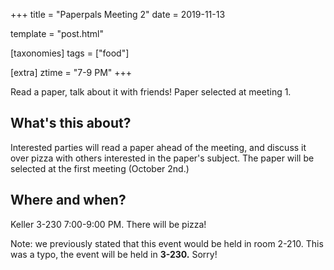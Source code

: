 +++
title = "Paperpals Meeting 2"
date = 2019-11-13

template = "post.html"

[taxonomies]
tags = ["food"]

[extra]
ztime = "7-9 PM"
+++

Read a paper, talk about it with friends! Paper selected at meeting 1.

<!-- more -->

## What's this about?

Interested parties will read a paper ahead of the meeting, and discuss it over pizza with others interested in the paper's subject. The paper will be selected at the first meeting (October 2nd.)

## Where and when?

Keller 3-230 7:00-9:00 PM. There will be pizza!

Note: we previously stated that this event would be held in room 2-210. This was a typo, the event will be held in **3-230.** Sorry!

